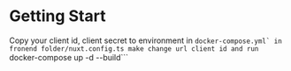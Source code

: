 # Getting Start
Copy your client id, client secret to environment in ```docker-compose.yml`
in fronend folder/nuxt.config.ts make change url client id
and run
```docker-compose up -d --build```
